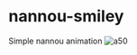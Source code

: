 # nannou-smiley
Simple nannou animation
![a50](https://user-images.githubusercontent.com/30433379/218251169-08e4bd38-7666-4578-b6ad-a5370aa20cd5.gif)
